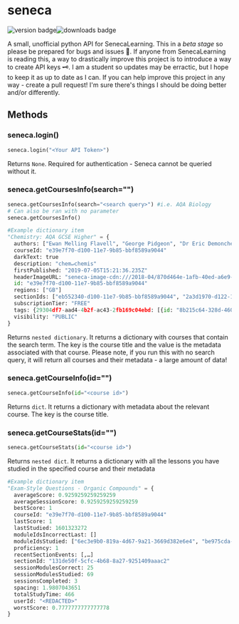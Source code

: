 # seneca

![version badge](https://img.shields.io/pypi/v/:seneca)![downloads badge](https://img.shields.io/pypi/:period/:seneca)

A small, unofficial python API for SenecaLearning. This in a _beta stage_ so please be prepared for bugs and issues 🐛. If anyone from SenecaLearning is reading this, a way to drastically improve this project is to introduce a way to create API keys 🗝. I am a student so updates may be erractic, but I hope to keep it as up to date as I can. If you can help improve this project in any way - create a pull request! I'm sure there's things I should be doing better and/or differently.

## Methods

### seneca.login()

```python
seneca.login("<Your API Token>")
```

Returns `None`. Required for authentication - Seneca cannot be queried without it.

### seneca.getCoursesInfo(search="")

```python
seneca.getCoursesInfo(search="<search query>") #i.e. AQA Biology
# Can also be ran with no parameter
seneca.getCoursesInfo()
```

```python
#Example dictionary item
"Chemistry: AQA GCSE Higher" = {
  authors: ["Ewan Melling Flavell", "George Pidgeon", "Dr Eric Demoncheaux"]
  courseId: "e39e7f70-d100-11e7-9b85-bbf8589a9044"
  darkText: true
  description: "chem↵chemis"
  firstPublished: "2019-07-05T15:21:36.235Z"
  headerImageURL: "seneca-image-cdn:///2018-04/870d464e-1afb-40ed-a6e9-e675579a3f66/chemistry.jpg"
  id: "e39e7f70-d100-11e7-9b85-bbf8589a9044"
  regions: ["GB"]
  sectionIds: ["eb552340-d100-11e7-9b85-bbf8589a9044", "2a3d1970-d122-11e7-bce0-9d60619a6a6b",…]
  subscriptionTier: "FREE"
  tags: {29304df7-aad4-4b2f-ac43-2fb169c04ebd: [{id: "8b215c64-328d-4600-82b8-18cbe38ca289", value: "AQA"}],…}
  visibility: "PUBLIC"
}
```

Returns `nested dictionary`. It returns a dictionary with courses that contain the search term. The key is the course title and the value is the metadata associated with that course. Please note, if you run this with no search query, it will return all courses and their metadata - a large amount of data!

### seneca.getCourseInfo(id="")

```python
seneca.getCourseInfo(id="<course id>")
```

Returns `dict`. It returns a dictionary with metadata about the relevant course. The key is the course title.

### seneca.getCourseStats(id="")

```python
seneca.getCourseStats(id="<course id>")
```

Returns `nested dict`. It returns a dictionary with all the lessons you have studied in the specified course and their metadata

```python
#Example dictionary item
"Exam-Style Questions - Organic Compounds" = {
  averageScore: 0.9259259259259259
  averageSessionScore: 0.9259259259259259
  bestScore: 1
  courseId: "e39e7f70-d100-11e7-9b85-bbf8589a9044"
  lastScore: 1
  lastStudied: 1601323272
  moduleIdsIncorrectLast: []
  moduleIdsStudied: ["6ec3e9b0-819a-4d67-9a21-3669d382e6e4", "be975cda-eea5-48ad-97f3-d57bf7fa3910",…]
  proficiency: 1
  recentSectionEvents: [,…]
  sectionId: "131de50f-5cfc-4b68-8a27-9251409aaac2"
  sessionModulesCorrect: 25
  sessionModulesStudied: 69
  sessionsCompleted: 3
  spacing: 1.9807043651
  totalStudyTime: 466
  userId: "<REDACTED>"
  worstScore: 0.7777777777777778
}
```

